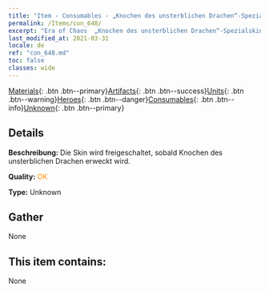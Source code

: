 ```yaml
---
title: "Item - Consumables - „Knochen des unsterblichen Drachen“-Spezialskin"
permalink: /Items/con_648/
excerpt: "Era of Chaos  „Knochen des unsterblichen Drachen“-Spezialskin"
last_modified_at: 2021-03-31
locale: de
ref: "con_648.md"
toc: false
classes: wide
---
```

 [Materials](/de/Items/){: .btn .btn--primary}[Artifacts](/de/Items/Artifacts/){: .btn .btn--success}[Units](/de/Items/Units/){: .btn .btn--warning}[Heroes](/de/Items/Heroes/){: .btn .btn--danger}[Consumables](/de/Items/Consumables/){: .btn .btn--info}[Unknown](/de/Items/Unknown/){: .btn .btn--primary}

## Details
 **Beschreibung:** Die Skin wird freigeschaltet, sobald Knochen des unsterblichen Drachen erweckt wird.

 **Quality:** <span style="color: #FF8C00">OK</span>

 **Type:** Unknown

## Gather

  None

## This item contains:

  None

